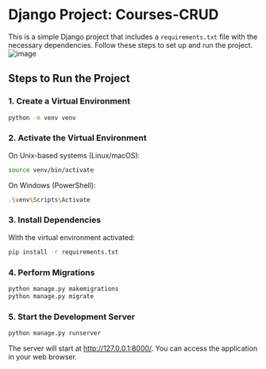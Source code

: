 # Django Project: Courses-CRUD

This is a simple Django project that includes a  `requirements.txt` file with the necessary dependencies. Follow these steps to set up and run the project.
![image](https://github.com/XanSaulDev/Courses-CRUD/assets/90731443/66375ce2-2f26-4049-86bc-7934058a4c48)

## Steps to Run the Project

### 1. Create a Virtual Environment

```bash
python -m venv venv
```

### 2. Activate the Virtual Environment

On Unix-based systems (Linux/macOS):

```bash
source venv/bin/activate
```
On Windows (PowerShell):

```bash
.\venv\Scripts\Activate
```

### 3. Install Dependencies

With the virtual environment activated:

```bash
pip install -r requirements.txt
```
### 4. Perform Migrations

```bash
python manage.py makemigrations
python manage.py migrate
```
### 5. Start the Development Server

```bash
python manage.py runserver
```

The server will start at http://127.0.0.1:8000/. You can access the application in your web browser.
